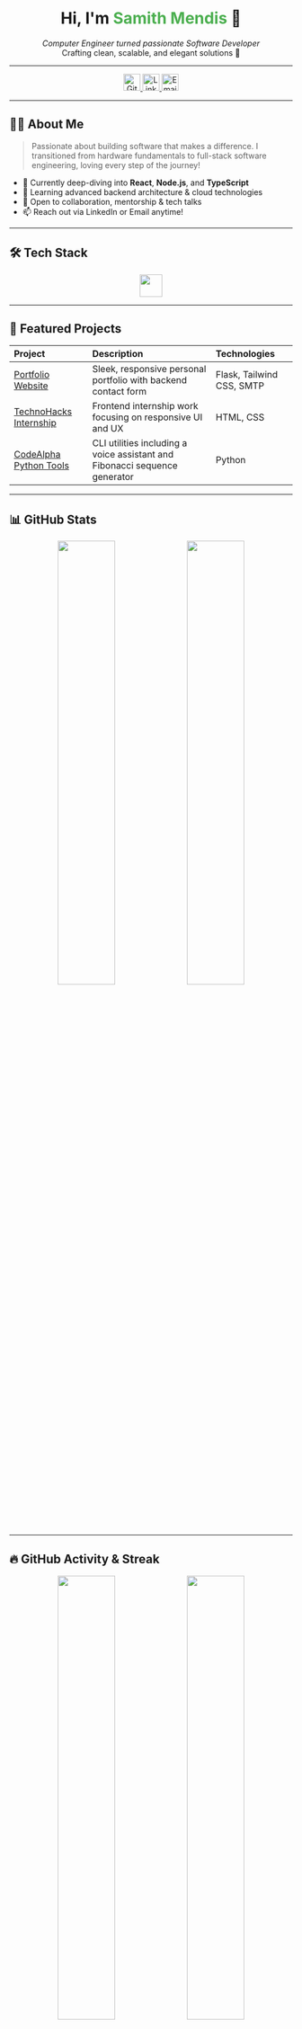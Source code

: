 <h1 align="center">Hi, I'm <span style="color:#4CAF50;">Samith Mendis</span> 👋</h1>

<p align="center">
  <em>Computer Engineer turned passionate Software Developer</em><br/>
  Crafting clean, scalable, and elegant solutions 🚀
</p>

---

<div align="center">

<a href="https://github.com/dsamithmendis" target="_blank">
  <img src="https://img.shields.io/github/followers/dsamithmendis?label=Follow&style=social&logo=github&logoColor=white" alt="GitHub Followers" height="30" />
</a>
<a href="https://linkedin.com/in/dsamithmendis" target="_blank">
  <img src="https://img.shields.io/badge/LinkedIn-Connect-blue?style=flat-square&logo=linkedin&logoColor=white" alt="LinkedIn" height="30" />
</a>
<a href="mailto:samithmendis.01@gmail.com" target="_blank">
  <img src="https://img.shields.io/badge/Email-samithmendis.01@gmail.com-red?style=flat-square&logo=gmail&logoColor=white" alt="Email" height="30" />
</a>

</div>

---

## 👨‍💻 About Me

> Passionate about building software that makes a difference. I transitioned from hardware fundamentals to full-stack software engineering, loving every step of the journey!

- 🔭 Currently deep-diving into **React**, **Node.js**, and **TypeScript**  
- 🌱 Learning advanced backend architecture & cloud technologies  
- 💬 Open to collaboration, mentorship & tech talks  
- 📫 Reach out via LinkedIn or Email anytime!

---

## 🛠️ Tech Stack

<p align="center">
  <img src="https://skillicons.dev/icons?i=python,flask,html,css,tailwind,js,ts,nodejs,git,github,vscode" height="40" />
</p>

---

## 🚀 Featured Projects

| Project | Description | Technologies |
| :--- | :--- | :--- |
| [Portfolio Website](https://github.com/dsamithmendis/www.dsamithmendis.com) | Sleek, responsive personal portfolio with backend contact form | Flask, Tailwind CSS, SMTP |
| [TechnoHacks Internship](https://github.com/dsamithmendis?tab=repositories&q=TechnoHacks) | Frontend internship work focusing on responsive UI and UX | HTML, CSS |
| [CodeAlpha Python Tools](https://github.com/dsamithmendis?tab=repositories&q=CodeAlpha) | CLI utilities including a voice assistant and Fibonacci sequence generator | Python |

---

## 📊 GitHub Stats

<p align="center">
  <img src="https://github-readme-stats.vercel.app/api?username=dsamithmendis&show_icons=true&theme=dark&count_private=true&hide_border=true" width="45%" />
  <img src="https://github-readme-stats.vercel.app/api/top-langs/?username=dsamithmendis&layout=compact&theme=dark&hide_border=true" width="45%" />
</p>

---

## 🔥 GitHub Activity & Streak

<p align="center">
  <img src="https://streak-stats.demolab.com?user=dsamithmendis&theme=dark&hide_border=true" width="45%" />
  <img src="https://github-readme-activity-graph.vercel.app/graph?username=dsamithmendis&theme=react-dark&hide_border=true" width="45%" />
</p>

---

## 🌍 Contribution Calendar

<p align="center">
  <img src="https://ghchart.rshah.org/31c48f/dsamithmendis" alt="GitHub Contribution Chart" width="80%" />
</p>

---

## 🎯 Goals & Aspirations

- 🚀 Master **React & Next.js** for high-performance web apps  
- ⚙️ Build secure, scalable **RESTful APIs** with Node.js and Express  
- ☁️ Gain expertise in **Docker**, **Kubernetes**, and **CI/CD pipelines**  
- 🤝 Actively contribute to open-source and grow the dev community  

---

## 🤝 Let's Connect

<p align="center">
  <a href="https://linkedin.com/in/dsamithmendis" target="_blank">
    <img src="https://img.shields.io/badge/-LinkedIn-blue?style=for-the-badge&logo=linkedin&logoColor=white" height="30" />
  </a>
  <a href="https://github.com/dsamithmendis" target="_blank">
    <img src="https://img.shields.io/badge/-GitHub-black?style=for-the-badge&logo=github&logoColor=white" height="30" />
  </a>
  <a href="mailto:samithmendis.01@gmail.com" target="_blank">
    <img src="https://img.shields.io/badge/-Email-red?style=for-the-badge&logo=gmail&logoColor=white" height="30" />
  </a>
</p>

---

<p align="center" style="font-style: italic;">
  “<strong>Code. Break. Build. Learn. Repeat.</strong>” 💡
</p>
